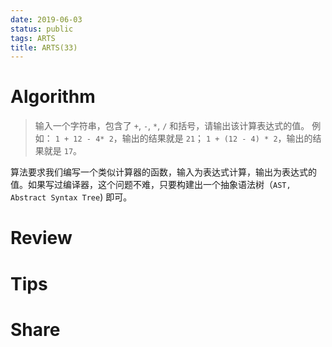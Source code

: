```yaml
---
date: 2019-06-03
status: public
tags: ARTS
title: ARTS(33)
---
```


# Algorithm 
> 输入一个字符串，包含了 `+`, `-`, `*`, `/` 和括号，请输出该计算表达式的值。
> 例如： `1 + 12 - 4* 2`，输出的结果就是 `21`；
> `1 + (12 - 4) * 2`，输出的结果就是 `17`。

算法要求我们编写一个类似计算器的函数，输入为表达式计算，输出为表达式的值。如果写过编译器，这个问题不难，只要构建出一个抽象语法树（`AST, Abstract Syntax Tree`) 即可。

# Review

# Tips

# Share